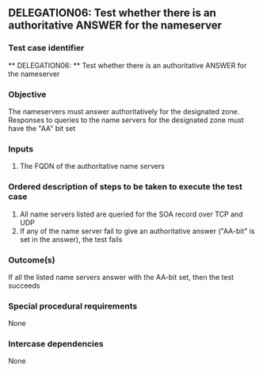 ## DELEGATION06: Test whether there is an authoritative ANSWER for the nameserver

### Test case identifier
** DELEGATION06: ** Test whether there is an authoritative ANSWER for the nameserver 

### Objective
The nameservers must answer authoritatively for the designated zone. Responses to queries to the name servers for the designated zone must have the "AA" bit set

### Inputs
1. The FQDN of the authoritative name servers

### Ordered description of steps to be taken to execute the test case
1. All name servers listed are queried for the SOA record over TCP and UDP
2. If any of the name server fail to give an authoritative answer ("AA-bit" is set in the answer), the test fails


### Outcome(s)
If all the listed name servers answer with the AA-bit set, then the test succeeds

### Special procedural requirements
None

### Intercase dependencies
None
